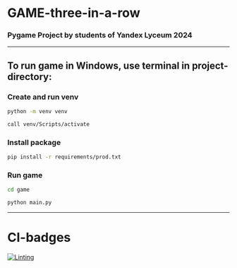 # GAME-three-in-a-row

### Pygame Project by students of Yandex Lyceum 2024

***

## To run game in Windows, use terminal in project-directory:

### Create and run venv

```bash
python -m venv venv
```

```bash
call venv/Scripts/activate
```

### Install package 

```bash
pip install -r requirements/prod.txt
```

### Run game

```bash
cd game
```

```bash
python main.py
```

***

# CI-badges

[![Linting](https://github.com/weplok/GAME-three-in-a-row/actions/workflows/blank.yml/badge.svg)](https://github.com/weplok/GAME-three-in-a-row/actions/workflows/blank.yml)